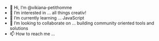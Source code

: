 - 👋 Hi, I’m @vikiana-petithomme
- 👀 I’m interested in ... all things creativ!
- 🌱 I’m currently learning ... JavaScript
- 💞️ I’m looking to collaborate on ... building community oriented tools and solutions 
- 📫 How to reach me ... 

<!---
vikiana-petithomme/vikiana-petithomme is a ✨ special ✨ repository because its `README.md` (this file) appears on your GitHub profile.
You can click the Preview link to take a look at your changes.
--->
